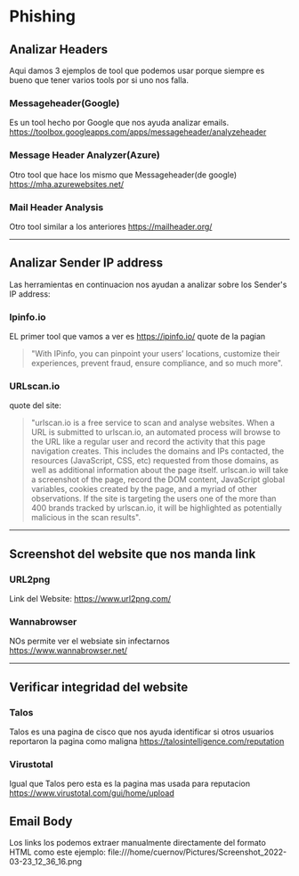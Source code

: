 # Phishing

## Analizar Headers
Aqui damos 3 ejemplos de tool que podemos usar porque siempre es bueno que tener varios tools por si uno nos falla.

### Messageheader(Google)

Es un tool hecho por Google que nos ayuda analizar emails.
https://toolbox.googleapps.com/apps/messageheader/analyzeheader


### Message Header Analyzer(Azure)

Otro tool que hace los mismo que Messageheader(de google)
https://mha.azurewebsites.net/

### Mail Header Analysis
Otro tool similar a los anteriores
https://mailheader.org/

---
## Analizar Sender IP address

Las herramientas en continuacion nos ayudan a analizar sobre los Sender's IP address:

### Ipinfo.io

EL primer tool que vamos a ver es https://ipinfo.io/
quote de la pagian
> "With IPinfo, you can pinpoint your users’ locations, customize their experiences, prevent fraud, ensure compliance, and so much more".

### URLscan.io
quote del site:
>  "urlscan.io is a free service to scan and analyse websites. When a URL is submitted to urlscan.io, an automated process will browse to the URL like a regular user and record the activity that this page navigation creates. This includes the domains and IPs contacted, the resources (JavaScript, CSS, etc) requested from those domains, as well as additional information about the page itself. urlscan.io will take a screenshot of the page, record the DOM content, JavaScript global variables, cookies created by the page, and a myriad of other observations. If the site is targeting the users one of the more than 400 brands tracked by urlscan.io, it will be highlighted as potentially malicious in the scan results".

---
## Screenshot del website que nos manda link

### URL2png
Link del Website: https://www.url2png.com/

### Wannabrowser
NOs permite ver el websiate sin infectarnos
https://www.wannabrowser.net/

---
## Verificar integridad del website

### Talos
Talos es una pagina de cisco que nos ayuda identificar si otros usuarios reportaron la pagina como maligna
https://talosintelligence.com/reputation

### Virustotal

Igual que Talos pero esta es la pagina mas usada para reputacion
https://www.virustotal.com/gui/home/upload

## Email Body

Los links los podemos extraer manualmente directamente del formato HTML
como este ejemplo:
file:///home/cuernov/Pictures/Screenshot_2022-03-23_12_36_16.png
